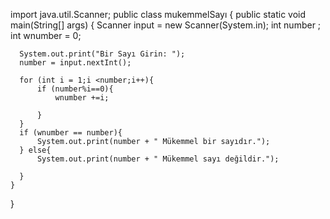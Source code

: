 import java.util.Scanner;
public class mukemmelSayı {
    public static void main(String[] args) {
      Scanner input = new Scanner(System.in);
      int number ;
      int wnumber = 0;

      System.out.print("Bir Sayı Girin: ");
      number = input.nextInt();

      for (int i = 1;i <number;i++){
          if (number%i==0){
              wnumber +=i;

          }
      }
      if (wnumber == number){
          System.out.print(number + " Mükemmel bir sayıdır.");
      } else{
          System.out.print(number + " Mükemmel sayı değildir.");

      }
    }
}
